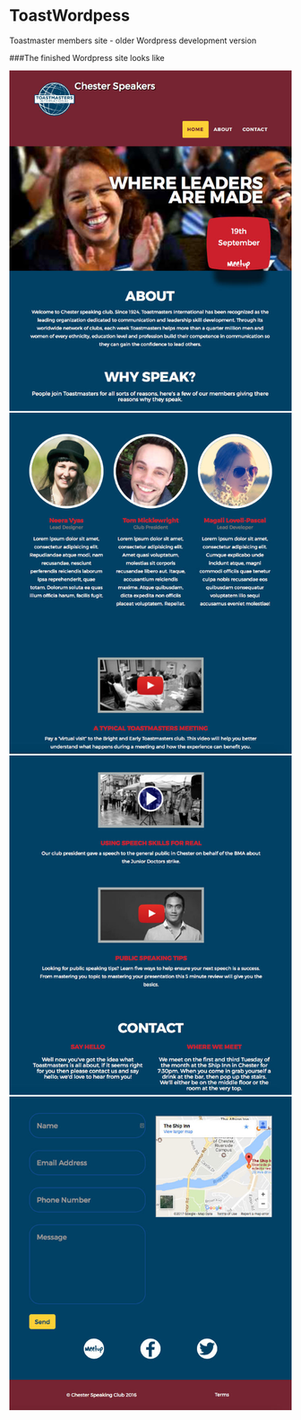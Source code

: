# ToastWordpess

Toastmaster members site - older Wordpress development version

###The finished Wordpress site looks like

![Wordpress site 1](./finished_site_images/toastyWp1.jpg)
![Wordpress site 2](./finished_site_images/toastyWp2.jpg)
![Wordpress site 3](./finished_site_images/toastyWp3.jpg)
![Wordpress site 4](./finished_site_images/toastyWp4.jpg)
